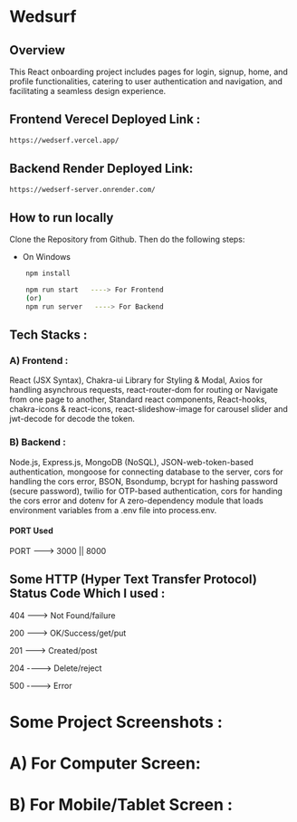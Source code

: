 # Wedsurf

## Overview

This React onboarding project includes pages for login, signup, home, and profile functionalities, catering to user authentication and navigation, and facilitating a seamless design experience.

## Frontend Verecel Deployed Link :
```bash
https://wedserf.vercel.app/
```
## Backend Render Deployed Link: 
```bash
https://wedserf-server.onrender.com/
```

## How to run locally

Clone the Repository from Github. Then do the following steps:

- On Windows

```bash
    npm install
```

```bash
    npm run start   ----> For Frontend
    (or)
    npm run server   ----> For Backend
```

## Tech Stacks :

### A) Frontend :
React (JSX Syntax), Chakra-ui Library for Styling & Modal, Axios for handling asynchrous requests, react-router-dom for routing or Navigate from one page to another, Standard react components, React-hooks, chakra-icons & react-icons, react-slideshow-image for carousel slider and jwt-decode for decode the token.

### B) Backend :
Node.js, Express.js, MongoDB (NoSQL), JSON-web-token-based authentication, mongoose for connecting database to the server, cors for handling the cors error, BSON, Bsondump, bcrypt for hashing password (secure password), twilio for OTP-based authentication, cors for handing the cors error and dotenv for A zero-dependency module that loads environment variables from a .env file into process.env.

#### PORT Used

PORT ---> 3000 || 8000

## Some HTTP (Hyper Text Transfer Protocol) Status Code Which I used :

404 ---> Not Found/failure

200 --->  OK/Success/get/put

201 ---> Created/post

204 ----> Delete/reject

500 ----> Error

# Some Project Screenshots :
# A) For Computer Screen:


# B) For Mobile/Tablet Screen :
